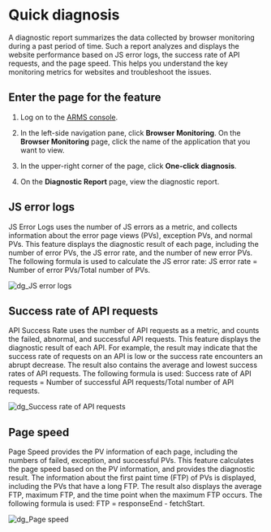 # Quick diagnosis

A diagnostic report summarizes the data collected by browser monitoring during a past period of time. Such a report analyzes and displays the website performance based on JS error logs, the success rate of API requests, and the page speed. This helps you understand the key monitoring metrics for websites and troubleshoot the issues.

## Enter the page for the feature

1.  Log on to the [ARMS console](https://arms-ap-southeast-1.console.aliyun.com/#/home).

2.  In the left-side navigation pane, click **Browser Monitoring**. On the **Browser Monitoring** page, click the name of the application that you want to view.

3.  In the upper-right corner of the page, click **One-click diagnosis**.

4.  On the **Diagnostic Report** page, view the diagnostic report.


## JS error logs

JS Error Logs uses the number of JS errors as a metric, and collects information about the error page views \(PVs\), exception PVs, and normal PVs. This feature displays the diagnostic result of each page, including the number of error PVs, the JS error rate, and the number of new error PVs. The following formula is used to calculate the JS error rate: JS error rate = Number of error PVs/Total number of PVs.

![dg_JS error logs](https://static-aliyun-doc.oss-accelerate.aliyuncs.com/assets/img/en-US/6335458061/p201745.png)

## Success rate of API requests

API Success Rate uses the number of API requests as a metric, and counts the failed, abnormal, and successful API requests. This feature displays the diagnostic result of each API. For example, the result may indicate that the success rate of requests on an API is low or the success rate encounters an abrupt decrease. The result also contains the average and lowest success rates of API requests. The following formula is used: Success rate of API requests = Number of successful API requests/Total number of API requests.

![dg_Success rate of API requests](https://static-aliyun-doc.oss-accelerate.aliyuncs.com/assets/img/en-US/6335458061/p201796.png)

## Page speed

Page Speed provides the PV information of each page, including the numbers of failed, exception, and successful PVs. This feature calculates the page speed based on the PV information, and provides the diagnostic result. The information about the first paint time \(FTP\) of PVs is displayed, including the PVs that have a long FTP. The result also displays the average FTP, maximum FTP, and the time point when the maximum FTP occurs. The following formula is used: FTP = responseEnd - fetchStart.

![dg_Page speed](https://static-aliyun-doc.oss-accelerate.aliyuncs.com/assets/img/en-US/6335458061/p201797.png)


